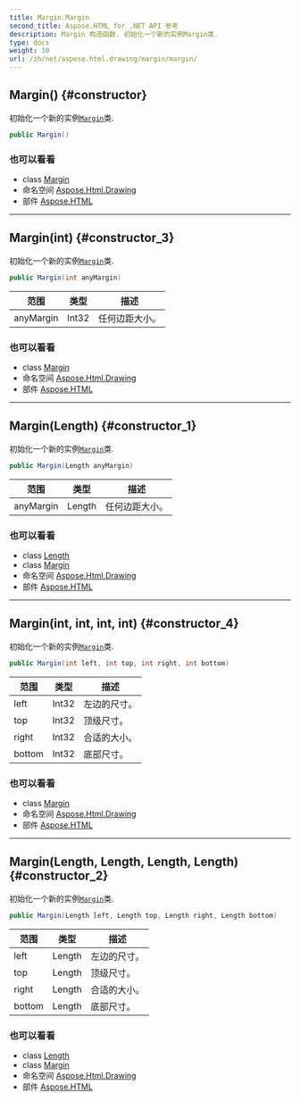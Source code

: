 ```yaml
---
title: Margin.Margin
second_title: Aspose.HTML for .NET API 参考
description: Margin 构造函数. 初始化一个新的实例Margin类.
type: docs
weight: 10
url: /zh/net/aspose.html.drawing/margin/margin/
---
```

## Margin() {#constructor}

初始化一个新的实例[`Margin`](../)类.

```csharp
public Margin()
```

### 也可以看看

* class [Margin](../)
* 命名空间 [Aspose.Html.Drawing](../../margin/)
* 部件 [Aspose.HTML](../../../)

---

## Margin(int) {#constructor_3}

初始化一个新的实例[`Margin`](../)类.

```csharp
public Margin(int anyMargin)
```

| 范围 | 类型 | 描述 |
| --- | --- | --- |
| anyMargin | Int32 | 任何边距大小。 |

### 也可以看看

* class [Margin](../)
* 命名空间 [Aspose.Html.Drawing](../../margin/)
* 部件 [Aspose.HTML](../../../)

---

## Margin(Length) {#constructor_1}

初始化一个新的实例[`Margin`](../)类.

```csharp
public Margin(Length anyMargin)
```

| 范围 | 类型 | 描述 |
| --- | --- | --- |
| anyMargin | Length | 任何边距大小。 |

### 也可以看看

* class [Length](../../length/)
* class [Margin](../)
* 命名空间 [Aspose.Html.Drawing](../../margin/)
* 部件 [Aspose.HTML](../../../)

---

## Margin(int, int, int, int) {#constructor_4}

初始化一个新的实例[`Margin`](../)类.

```csharp
public Margin(int left, int top, int right, int bottom)
```

| 范围 | 类型 | 描述 |
| --- | --- | --- |
| left | Int32 | 左边的尺寸。 |
| top | Int32 | 顶级尺寸。 |
| right | Int32 | 合适的大小。 |
| bottom | Int32 | 底部尺寸。 |

### 也可以看看

* class [Margin](../)
* 命名空间 [Aspose.Html.Drawing](../../margin/)
* 部件 [Aspose.HTML](../../../)

---

## Margin(Length, Length, Length, Length) {#constructor_2}

初始化一个新的实例[`Margin`](../)类.

```csharp
public Margin(Length left, Length top, Length right, Length bottom)
```

| 范围 | 类型 | 描述 |
| --- | --- | --- |
| left | Length | 左边的尺寸。 |
| top | Length | 顶级尺寸。 |
| right | Length | 合适的大小。 |
| bottom | Length | 底部尺寸。 |

### 也可以看看

* class [Length](../../length/)
* class [Margin](../)
* 命名空间 [Aspose.Html.Drawing](../../margin/)
* 部件 [Aspose.HTML](../../../)


